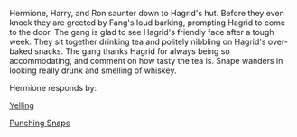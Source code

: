 Hermione, Harry, and Ron saunter down to Hagrid's hut.
Before they even knock they are greeted by Fang's loud barking, prompting Hagrid to come to the door.
The gang is glad to see Hagrid's friendly face after a tough week.
They sit together drinking tea and politely nibbling on Hagrid's over-baked snacks.
The gang thanks Hagrid for always being so accommodating, and comment on how tasty the tea is.
Snape wanders in looking really drunk and smelling of whiskey.

Hermione responds by:

[Yelling](../yell-at-snape/yell-at-snape.md)

[Punching Snape](../punch-snape/punch-snape.md)